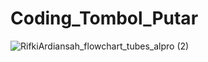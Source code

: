 # Coding_Tombol_Putar

![RifkiArdiansah_flowchart_tubes_alpro (2)](https://user-images.githubusercontent.com/77479147/106309781-3132e400-6295-11eb-8dbf-9c1cbf18007a.jpg)

